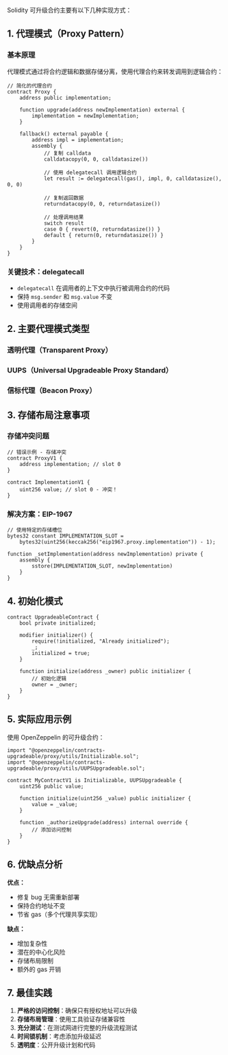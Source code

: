 Solidity 可升级合约主要有以下几种实现方式：

## 1. 代理模式（Proxy Pattern）

### 基本原理
代理模式通过将合约逻辑和数据存储分离，使用代理合约来转发调用到逻辑合约：

```solidity
// 简化的代理合约
contract Proxy {
    address public implementation;
    
    function upgrade(address newImplementation) external {
        implementation = newImplementation;
    }
    
    fallback() external payable {
        address impl = implementation;
        assembly {
            // 复制 calldata
            calldatacopy(0, 0, calldatasize())
            
            // 使用 delegatecall 调用逻辑合约
            let result := delegatecall(gas(), impl, 0, calldatasize(), 0, 0)
            
            // 复制返回数据
            returndatacopy(0, 0, returndatasize())
            
            // 处理调用结果
            switch result
            case 0 { revert(0, returndatasize()) }
            default { return(0, returndatasize()) }
        }
    }
}
```

### 关键技术：delegatecall
- `delegatecall` 在调用者的上下文中执行被调用合约的代码
- 保持 `msg.sender` 和 `msg.value` 不变
- 使用调用者的存储空间

## 2. 主要代理模式类型

### 透明代理（Transparent Proxy）
### UUPS（Universal Upgradeable Proxy Standard）
### 信标代理（Beacon Proxy）
## 3. 存储布局注意事项

### 存储冲突问题
```solidity
// 错误示例 - 存储冲突
contract ProxyV1 {
    address implementation; // slot 0
}

contract ImplementationV1 {
    uint256 value; // slot 0 - 冲突！
}
```

### 解决方案：EIP-1967
```solidity
// 使用特定的存储槽位
bytes32 constant IMPLEMENTATION_SLOT = 
    bytes32(uint256(keccak256("eip1967.proxy.implementation")) - 1);

function _setImplementation(address newImplementation) private {
    assembly {
        sstore(IMPLEMENTATION_SLOT, newImplementation)
    }
}
```

## 4. 初始化模式

```solidity
contract UpgradeableContract {
    bool private initialized;
    
    modifier initializer() {
        require(!initialized, "Already initialized");
        _;
        initialized = true;
    }
    
    function initialize(address _owner) public initializer {
        // 初始化逻辑
        owner = _owner;
    }
}
```

## 5. 实际应用示例

使用 OpenZeppelin 的可升级合约：

```solidity
import "@openzeppelin/contracts-upgradeable/proxy/utils/Initializable.sol";
import "@openzeppelin/contracts-upgradeable/proxy/utils/UUPSUpgradeable.sol";

contract MyContractV1 is Initializable, UUPSUpgradeable {
    uint256 public value;
    
    function initialize(uint256 _value) public initializer {
        value = _value;
    }
    
    function _authorizeUpgrade(address) internal override {
        // 添加访问控制
    }
}
```

## 6. 优缺点分析

**优点：**
- 修复 bug 无需重新部署
- 保持合约地址不变
- 节省 gas（多个代理共享实现）

**缺点：**
- 增加复杂性
- 潜在的中心化风险
- 存储布局限制
- 额外的 gas 开销

## 7. 最佳实践

1. **严格的访问控制**：确保只有授权地址可以升级
2. **存储布局管理**：使用工具验证存储兼容性
3. **充分测试**：在测试网进行完整的升级流程测试
4. **时间锁机制**：考虑添加升级延迟
5. **透明度**：公开升级计划和代码

